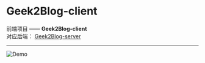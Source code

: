 # Geek2Blog-client

前端项目 —— **Geek2Blog-client**  
对应后端： [Geek2Blog-server](https://github.com/Me2Geek/Geek2Blog-server)

---

![Demo](demo.gif)